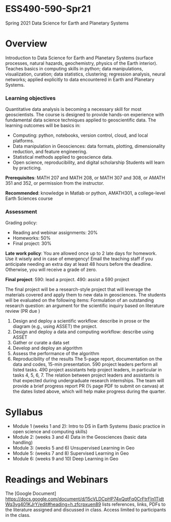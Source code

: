 # ESS490-590-Spr21
Spring 2021 Data Science for Earth and Planetary Systems

# Overview
Introduction to Data Science for Earth and Planetary Systems (surface processes, natural hazards, geochemistry, physics of the Earth interior). Teaches basics in computing skills in python; data manipulations, visualization, curation; data statistics, clustering; regression analysis, neural networks; applied explicitly to data encountered in Earth and Planetary Systems.

### Learning objectives 

Quantitative data analysis is becoming a necessary skill for most geoscientists. The course is designed to provide hands-on experience with fundamental data science techniques applied to geoscientific data. The learning outcomes will be basics in:
- Computing: python, notebooks, version control, cloud, and local platforms.
- Data manipulation in Geosciences:  data formats, plotting, dimensionality reduction, and feature engineering.
- Statistical methods applied to geoscience data.
- Open science, reproducibility, and digital scholarship
Students will learn by practicing.

**Prerequisites**: MATH 207 and MATH 208, or MATH 307 and 308, or AMATH 351 and 352, or permission from the instructor.

**Recommended**: knowledge in Matlab or python, AMATH301, a college-level Earth Sciences course

### Assessment
Grading policy:
- Reading and webinar assignments: 20% 
- Homeworks: 50% 
- Final project: 30%
 
**Late work policy**:
You are allowed once up to 2 late days for homework. Use it wisely and in case of emergency! Email the teaching staff if you anticipate needing an extra day at least 48 hours before the deadline. Otherwise, you will receive a grade of zero.

**Final project**:
590: lead a project. 490: assist a 590 project

The final project will be a research-style project that will leverage the materials covered and apply them to new data in geosciences. The students will be evaluated on the following items:
Formulation of an outstanding research question: an argument for the scientific inquiry based on literature review (PR due )
1. Design and deploy a scientific workflow: describe in prose or the diagram (e.g., using ASSET) the project.
2. Design and deploy a data and computing workflow: describe using ASSET
3. Gather or curate a data set
4. Develop and deploy an algorithm
5. Assess the performance of the algorithm
6. Reproducibility of the results
The 5-page report, documentation on the data and codes, 15-min presentation. 590 project leaders perform all listed tasks. 490 project assistants help project leaders, in particular in tasks 4, 5, 6, 7. The relation between project leaders and assistants is that expected during undergraduate research internships.  The team will provide a brief progress report PR (½ page PDF to submit on canvas) at the dates listed above, which will help make progress during the quarter.
 
# Syllabus

- Module 1 (weeks 1 and 2): Intro to DS in Earth Systems (basic practice in open science and computing skills)
- Module 2: (weeks 3 and 4) Data in the Geosciences (basic data handling)
- Module 3: (weeks 5 and 6) Unsupervised Learning in Geo
- Module 5: (weeks 7 and 8) Supervised Learning in Geo
- Module 6: (weeks 9 and 10) Deep Learning in Geo

# Readings and Webinars
The [Google Document] https://docs.google.com/document/d/15cVLDCpHP74xQqtFq0CrFtrFln1TjdtWq3vg401KJrY/edit#heading=h.zfcrpxuen89 lists references, links, PDFs to the literature assigned and discussed in class. Access limited to participants in the class.
